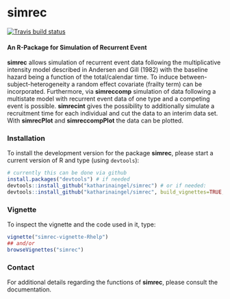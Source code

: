 simrec
======

<!-- badges: start -->
  [![Travis build status](https://travis-ci.org/federicomarini/simrec.svg?branch=master)](https://travis-ci.org/federicomarini/simrec)
  <!-- badges: end -->

#### An R-Package for Simulation of Recurrent Event
**simrec** allows simulation of recurrent event data following the multiplicative intensity model described in
Andersen and Gill (1982) with the baseline hazard being a function of the total/calendar time. To induce 
between-subject-heterogeneity a random effect covariate (frailty term) can be incorporated.
Furthermore, via **simreccomp** simulation of data following a multistate model with recurrent event data 
of one type and a competing event is possible.  **simrecint** gives the possibility to additionally simulate a recruitment time for each individual and cut the data to an interim data set. With **simrecPlot** and **simreccompPlot** the data can be plotted.

### Installation
To install the development version for the package **simrec**, please start a current version of R and type (using `devtools`):

```r 
# currently this can be done via github
install.packages("devtools") # if needed
devtools::install_github("katharinaingel/simrec") # or if needed:
devtools::install_github("katharinaingel/simrec", build_vignettes=TRUE, dependencies = TRUE)
```

### Vignette
To inspect the vignette and the code used in it, type:

```r
vignette("simrec-vignette-Rhelp")
## and/or
browseVignettes("simrec")
```

### Contact
For additional details regarding the functions of **simrec**, please consult the documentation.
